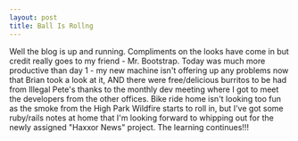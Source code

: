 ```yaml
---
layout: post
title: Ball Is Rollng
---
```


Well the blog is up and running. Compliments on the looks have come in but credit really goes to my friend - Mr. Bootstrap. Today was much more productive than day 1 - my new machine isn't offering up any problems now that Brian took a look at it, AND there were free/delicious burritos to be had from Illegal Pete's thanks to the monthly dev meeting where I got to meet the developers from the other offices. Bike ride home isn't looking too fun as the smoke from the High Park Wildfire starts to roll in, but I've got some ruby/rails notes at home that I'm looking forward to whipping out for the newly assigned "Haxxor News" project. The learning continues!!!